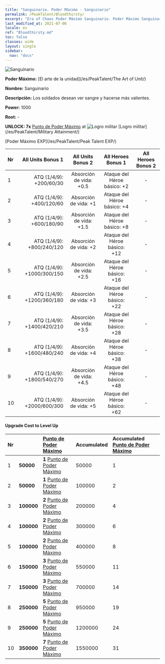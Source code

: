 ```yaml
---
title: "Sanguinario. Poder Máximo - Sanguinario"
permalink: /PeakTalent/Bloodthirsty/
excerpt: "Era of Chaos Poder Máximo Sanguinario. Poder Máximo Sanguinario. Sanguinario"
last_modified_at: 2021-07-06
locale: es
ref: "Bloodthirsty.md"
toc: false
classes: wide
layout: single
sidebar:
  nav: "docs"
---
```


  ![Sanguinario](/images/pt/talent_2005.png)

  **Poder Máximo:** [El arte de la unidad](/es/PeakTalent/The Art of Unit/)

  **Nombre:** Sanguinario

  **Descripción:** Los soldados desean ver sangre y hacerse más valientes.

  **Power:** 1000

  **Root:** -

  **UNLOCK: 7x** [Punto de Poder Máximo](/ItemsES/con_934/) at ![Logro militar](/images/pt/talent_2006.png) [Logro militar](/es/PeakTalent/Military Attainment/)

  [Poder Máximo EXP](/es/PeakTalent/Peak Talent EXP/)

  | Nr | All Units Bonus 1 | All Units Bonus 2 | All Heroes Bonus 1 | All Heroes Bonus 2 |
  |:---|--------------:|:-------------:|:-------------:|:-------------:|
  | 1 | ATQ (1/4/9): +200/60/30 | Absorción de vida: +0.5 | Ataque del Héroe básico: +2 | - |
  | 2 | ATQ (1/4/9): +400/120/60 | Absorción de vida: +1 | Ataque del Héroe básico: +4 | - |
  | 3 | ATQ (1/4/9): +600/180/90 | Absorción de vida: +1.5 | Ataque del Héroe básico: +8 | - |
  | 4 | ATQ (1/4/9): +800/240/120 | Absorción de vida: +2 | Ataque del Héroe básico: +12 | - |
  | 5 | ATQ (1/4/9): +1000/300/150 | Absorción de vida: +2.5 | Ataque del Héroe básico: +16 | - |
  | 6 | ATQ (1/4/9): +1200/360/180 | Absorción de vida: +3 | Ataque del Héroe básico: +22 | - |
  | 7 | ATQ (1/4/9): +1400/420/210 | Absorción de vida: +3.5 | Ataque del Héroe básico: +28 | - |
  | 8 | ATQ (1/4/9): +1600/480/240 | Absorción de vida: +4 | Ataque del Héroe básico: +38 | - |
  | 9 | ATQ (1/4/9): +1800/540/270 | Absorción de vida: +4.5 | Ataque del Héroe básico: +48 | - |
  | 10 | ATQ (1/4/9): +2000/600/300 | Absorción de vida: +5 | Ataque del Héroe básico: +62 | - |


#### Upgrade Cost to Level Up

  | Nr | <i class="fas fa-coins"/> | [Punto de Poder Máximo](/ItemsES/con_934/) | Accumulated <i class="fas fa-coins"/> | Accumulated [Punto de Poder Máximo](/ItemsES/con_934/) |
  |:---|:--------------|:-------------|:-------------|:-------------|
  | 1 | **50000** | **1** [Punto de Poder Máximo](/ItemsES/con_934/) | 50000 | 1 |
  | 2 | **50000** | **1** [Punto de Poder Máximo](/ItemsES/con_934/) | 100000 | 2 |
  | 3 | **100000** | **2** [Punto de Poder Máximo](/ItemsES/con_934/) | 200000 | 4 |
  | 4 | **100000** | **2** [Punto de Poder Máximo](/ItemsES/con_934/) | 300000 | 6 |
  | 5 | **100000** | **2** [Punto de Poder Máximo](/ItemsES/con_934/) | 400000 | 8 |
  | 6 | **150000** | **3** [Punto de Poder Máximo](/ItemsES/con_934/) | 550000 | 11 |
  | 7 | **150000** | **3** [Punto de Poder Máximo](/ItemsES/con_934/) | 700000 | 14 |
  | 8 | **250000** | **5** [Punto de Poder Máximo](/ItemsES/con_934/) | 950000 | 19 |
  | 9 | **250000** | **5** [Punto de Poder Máximo](/ItemsES/con_934/) | 1200000 | 24 |
  | 10 | **350000** | **7** [Punto de Poder Máximo](/ItemsES/con_934/) | 1550000 | 31 |
